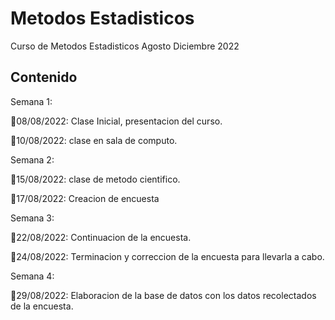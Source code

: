 # Metodos Estadisticos
Curso de Metodos Estadisticos Agosto Diciembre 2022

## Contenido

Semana 1:

📎08/08/2022: Clase Inicial, presentacion del curso.

📎10/08/2022: clase en sala de computo.

Semana 2:

📎15/08/2022: clase de metodo cientifico.

📎17/08/2022: Creacion de encuesta

Semana 3:

📎22/08/2022: Continuacion de la encuesta.

📎24/08/2022: Terminacion y correccion de la encuesta para llevarla a cabo.

Semana 4:

📎29/08/2022: Elaboracion de la base de datos con los datos recolectados de la encuesta.


